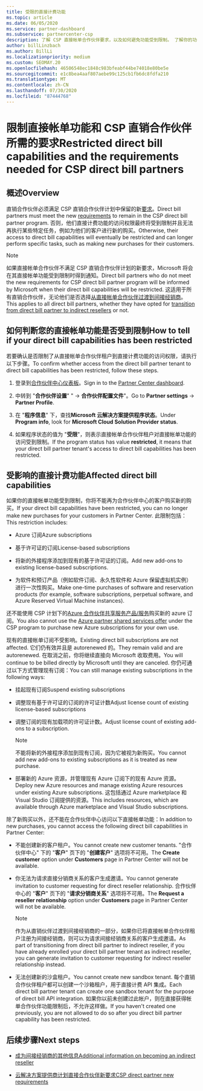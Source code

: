 ```yaml
---
title: 受限的直接计费功能
ms.topic: article
ms.date: 06/05/2020
ms.service: partner-dashboard
ms.subservice: partnercenter-csp
description: 了解 CSP 直接帐单合作伙伴要求，以及如何避免功能受到限制。 了解你的功能是否受到限制。
author: billLinzbach
ms.author: BillLi
ms.localizationpriority: medium
ms.custom: SEOMAY.20
ms.openlocfilehash: 46506548ec1848c983bfeabf44be74018e80be5e
ms.sourcegitcommit: e1c8bea4aaf807aebe99c125cb1fb6dc8fdfa210
ms.translationtype: MT
ms.contentlocale: zh-CN
ms.lasthandoff: 07/30/2020
ms.locfileid: "87444768"
---
```

# <a name="restricted-direct-bill-capabilities-and-the-requirements-needed-for-csp-direct-bill-partners"></a><span data-ttu-id="537a7-104">限制直接帐单功能和 CSP 直销合作伙伴所需的要求</span><span class="sxs-lookup"><span data-stu-id="537a7-104">Restricted direct bill capabilities and the requirements needed for CSP direct bill partners</span></span>  

## <a name="overview"></a><span data-ttu-id="537a7-105">概述</span><span class="sxs-lookup"><span data-stu-id="537a7-105">Overview</span></span>

<span data-ttu-id="537a7-106">直销合作伙伴必须满足 CSP 直销合作伙伴计划中保留的新[要求](direct-partner-new-requirements.md)。</span><span class="sxs-lookup"><span data-stu-id="537a7-106">Direct bill partners must meet the new [requirements](direct-partner-new-requirements.md) to remain in the CSP direct bill partner program.</span></span> <span data-ttu-id="537a7-107">否则，他们直接计费功能的访问权限最终将受到限制并且无法再执行某些特定任务，例如为他们的客户进行新的购买。</span><span class="sxs-lookup"><span data-stu-id="537a7-107">Otherwise, their access to direct bill capabilities will eventually be restricted and can longer perform specific tasks, such as making new purchases for their customers.</span></span>

> [!Note]
> <span data-ttu-id="537a7-108">如果直接帐单合作伙伴不满足 CSP 直销合作伙伴计划的新要求，Microsoft 将会在其直接帐单功能受到限制时得到通知。</span><span class="sxs-lookup"><span data-stu-id="537a7-108">Direct bill partners who do not meet the new requirements for CSP direct bill partner program will be informed by Microsoft when their direct bill capabilities will be restricted.</span></span> <span data-ttu-id="537a7-109">这适用于所有直销合作伙伴，无论他们是否选择[从直接帐单合作伙伴过渡到间接经销商](transition-direct-to-indirect.md)。</span><span class="sxs-lookup"><span data-stu-id="537a7-109">This applies to all direct bill partners, whether they have opted for [transition from direct bill partner to indirect resellers](transition-direct-to-indirect.md) or not.</span></span>  

## <a name="how-to-tell-if-your-direct-bill-capabilities-has-been-restricted"></a><span data-ttu-id="537a7-110">如何判断您的直接帐单功能是否受到限制</span><span class="sxs-lookup"><span data-stu-id="537a7-110">How to tell if your direct bill capabilities has been restricted</span></span>

<span data-ttu-id="537a7-111">若要确认是否限制了从直接帐单合作伙伴租户到直接计费功能的访问权限，请执行以下步骤。</span><span class="sxs-lookup"><span data-stu-id="537a7-111">To confirm whether access from the direct bill partner tenant to direct bill capabilities has been restricted, follow these steps.</span></span>

1. <span data-ttu-id="537a7-112">登录到[合作伙伴中心仪表板](https://partner.microsoft.com/dashboard)。</span><span class="sxs-lookup"><span data-stu-id="537a7-112">Sign in to the [Partner Center dashboard](https://partner.microsoft.com/dashboard).</span></span>

2. <span data-ttu-id="537a7-113">中转到 "**合作伙伴设置**" "  ->  **合作伙伴配置文件**"。</span><span class="sxs-lookup"><span data-stu-id="537a7-113">Go to **Partner settings** -> **Partner Profile**.</span></span>

3. <span data-ttu-id="537a7-114">在 "**程序信息**" 下，查找**Microsoft 云解决方案提供程序状态**。</span><span class="sxs-lookup"><span data-stu-id="537a7-114">Under **Program info**, look for **Microsoft Cloud Solution Provider status**.</span></span>

4. <span data-ttu-id="537a7-115">如果程序状态的值为 "**受限**"，则表示直接帐单合作伙伴租户对直接帐单功能的访问受到限制。</span><span class="sxs-lookup"><span data-stu-id="537a7-115">If the program status has value **restricted**, it means that your direct bill partner tenant's access to direct bill capabilities has been restricted.</span></span>

## <a name="affected-direct-bill-capabilities"></a><span data-ttu-id="537a7-116">受影响的直接计费功能</span><span class="sxs-lookup"><span data-stu-id="537a7-116">Affected direct bill capabilities</span></span>

<span data-ttu-id="537a7-117">如果你的直接帐单功能受到限制，你将不能再为合作伙伴中心的客户购买新的购买。</span><span class="sxs-lookup"><span data-stu-id="537a7-117">If your direct bill capabilities have been restricted, you can no longer make new purchases for your customers in Partner Center.</span></span> <span data-ttu-id="537a7-118">此限制包括：</span><span class="sxs-lookup"><span data-stu-id="537a7-118">This restriction includes:</span></span>

- <span data-ttu-id="537a7-119">Azure 订阅</span><span class="sxs-lookup"><span data-stu-id="537a7-119">Azure subscriptions</span></span>

- <span data-ttu-id="537a7-120">基于许可证的订阅</span><span class="sxs-lookup"><span data-stu-id="537a7-120">License-based subscriptions</span></span>

- <span data-ttu-id="537a7-121">将新的外接程序添加到现有的基于许可证的订阅。</span><span class="sxs-lookup"><span data-stu-id="537a7-121">Add new add-ons to existing license-based subscriptions.</span></span>

- <span data-ttu-id="537a7-122">为软件和预订产品（例如软件订阅、永久性软件和 Azure 保留虚拟机实例）进行一次性购买。</span><span class="sxs-lookup"><span data-stu-id="537a7-122">Make one-time purchases of software and reservation products (for example, software subscriptions, perpetual software, and Azure Reserved Virtual Machine instances).</span></span>

<span data-ttu-id="537a7-123">还不能使用 CSP 计划下的[Azure 合作伙伴共享服务产品/服务](shared-services.md)购买新的 azure 订阅。</span><span class="sxs-lookup"><span data-stu-id="537a7-123">You also cannot use the [Azure partner shared services offer](shared-services.md) under the CSP program to purchase new Azure subscriptions for your own use.</span></span>

<span data-ttu-id="537a7-124">现有的直接帐单订阅不受影响。</span><span class="sxs-lookup"><span data-stu-id="537a7-124">Existing direct bill subscriptions are not affected.</span></span> <span data-ttu-id="537a7-125">它们仍有效并且是 autorenewed 的。</span><span class="sxs-lookup"><span data-stu-id="537a7-125">They remain valid and are autorenewed.</span></span> <span data-ttu-id="537a7-126">在取消之前，你将继续直接向 Microsoft 收取费用。</span><span class="sxs-lookup"><span data-stu-id="537a7-126">You will continue to be billed directly by Microsoft until they are canceled.</span></span> <span data-ttu-id="537a7-127">你仍可通过以下方式管理现有订阅：</span><span class="sxs-lookup"><span data-stu-id="537a7-127">You can still manage existing subscriptions in the following ways:</span></span>

- <span data-ttu-id="537a7-128">挂起现有订阅</span><span class="sxs-lookup"><span data-stu-id="537a7-128">Suspend existing subscriptions</span></span>

- <span data-ttu-id="537a7-129">调整现有基于许可证的订阅的许可证计数</span><span class="sxs-lookup"><span data-stu-id="537a7-129">Adjust license count of existing license-based subscriptions</span></span>

- <span data-ttu-id="537a7-130">调整订阅的现有加载项的许可证计数。</span><span class="sxs-lookup"><span data-stu-id="537a7-130">Adjust license count of existing add-ons to a subscription.</span></span> 
 
    >[!Note] 
    ><span data-ttu-id="537a7-131">不能将新的外接程序添加到现有订阅，因为它被视为新购买。</span><span class="sxs-lookup"><span data-stu-id="537a7-131">You cannot add new add-ons to existing subscriptions as it is treated as new purchase.</span></span>

- <span data-ttu-id="537a7-132">部署新的 Azure 资源，并管理现有 Azure 订阅下的现有 Azure 资源。</span><span class="sxs-lookup"><span data-stu-id="537a7-132">Deploy new Azure resources and manage existing Azure resources under existing Azure subscriptions.</span></span> <span data-ttu-id="537a7-133">这包括通过 Azure marketplace 和 Visual Studio 订阅提供的资源。</span><span class="sxs-lookup"><span data-stu-id="537a7-133">This includes resources, which are available through Azure marketplace and Visual Studio subscriptions.</span></span>

<span data-ttu-id="537a7-134">除了新购买以外，还不能在合作伙伴中心访问以下直接帐单功能：</span><span class="sxs-lookup"><span data-stu-id="537a7-134">In addition to new purchases, you cannot access the following direct bill capabilities in Partner Center:</span></span>

- <span data-ttu-id="537a7-135">不能创建新的客户租户。</span><span class="sxs-lookup"><span data-stu-id="537a7-135">You cannot create new customer tenants.</span></span> <span data-ttu-id="537a7-136">"合作伙伴中心" 下的 "**客户**" 页下的 "**创建客户**" 选项将不可用。</span><span class="sxs-lookup"><span data-stu-id="537a7-136">The **Create customer** option under **Customers** page in Partner Center will not be available.</span></span>

- <span data-ttu-id="537a7-137">你无法为请求直接分销商关系的客户生成邀请。</span><span class="sxs-lookup"><span data-stu-id="537a7-137">You cannot generate invitation to customer requesting for direct reseller relationship.</span></span> <span data-ttu-id="537a7-138">合作伙伴中心的 "**客户**" 页下的 "**请求分销商关系**" 选项将不可用。</span><span class="sxs-lookup"><span data-stu-id="537a7-138">The **Request a reseller relationship** option under **Customers** page in Partner Center will not be available.</span></span>

    >[!NOTE]
    ><span data-ttu-id="537a7-139">作为从直销伙伴过渡到间接经销商的一部分，如果你已将直接帐单合作伙伴租户注册为间接经销商，则可以为请求间接经销商关系的客户生成邀请。</span><span class="sxs-lookup"><span data-stu-id="537a7-139">As part of transitioning from direct bill partner to indirect reseller, if you have already enrolled your direct bill partner tenant as indirect reseller, you can generate invitation to customer requesting for indirect reseller relationship instead.</span></span>

- <span data-ttu-id="537a7-140">无法创建新的沙盒租户。</span><span class="sxs-lookup"><span data-stu-id="537a7-140">You cannot create new sandbox tenant.</span></span> <span data-ttu-id="537a7-141">每个直销合作伙伴租户都可以创建一个沙箱租户，用于直接计费 API 集成。</span><span class="sxs-lookup"><span data-stu-id="537a7-141">Each direct bill partner tenant can create one sandbox tenant for the purpose of direct bill API integration.</span></span> <span data-ttu-id="537a7-142">如果你以前未创建过此帐户，则在直接获得帐单合作伙伴功能限制后，不允许这样做。</span><span class="sxs-lookup"><span data-stu-id="537a7-142">If you haven't created one previously, you are not allowed to do so after you direct bill partner capability has been restricted.</span></span>  

## <a name="next-steps"></a><span data-ttu-id="537a7-143">后续步骤</span><span class="sxs-lookup"><span data-stu-id="537a7-143">Next steps</span></span>

- [<span data-ttu-id="537a7-144">成为间接经销商的其他信息</span><span class="sxs-lookup"><span data-stu-id="537a7-144">Additional information on becoming an indirect reseller</span></span>](https://assetsprod.microsoft.com/csp-directbill-to-indirect-transition.pdf)

- [<span data-ttu-id="537a7-145">云解决方案提供商计划直接合作伙伴新要求</span><span class="sxs-lookup"><span data-stu-id="537a7-145">CSP direct partner new requirements</span></span>](direct-partner-new-requirements.md)